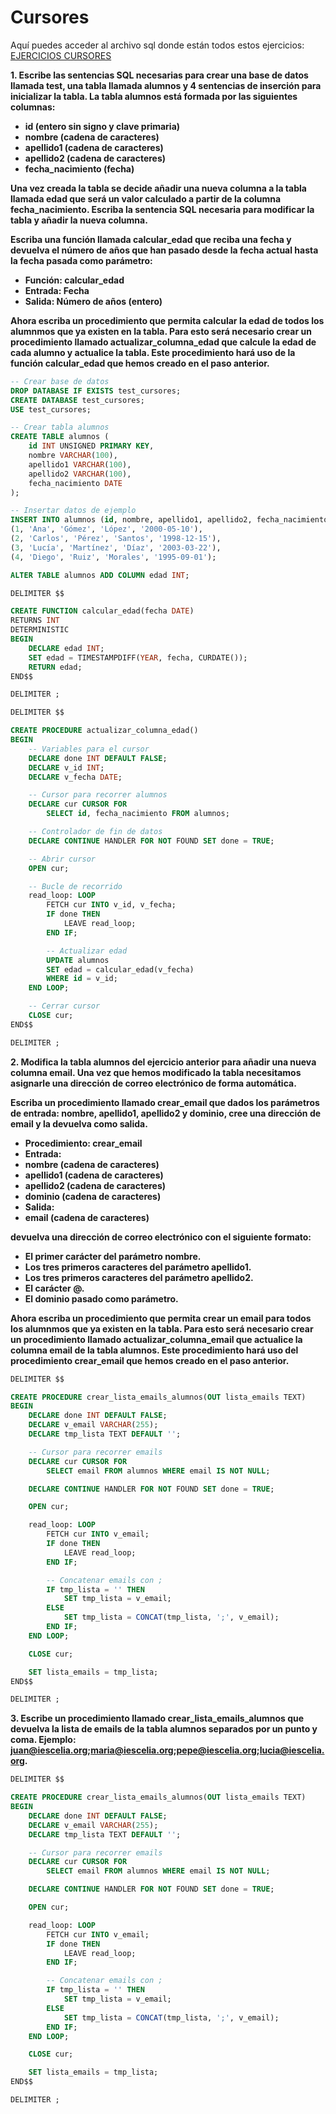 # Cursores

Aquí puedes acceder al archivo sql donde están todos estos ejercicios: [EJERCICIOS CURSORES](cursors.sql)

**1. Escribe las sentencias SQL necesarias para crear una base de datos llamada test, una tabla llamada alumnos y 4 sentencias de inserción para inicializar la tabla. La tabla alumnos está formada por las siguientes columnas:**

- **id (entero sin signo y clave primaria)**
- **nombre (cadena de caracteres)**
- **apellido1 (cadena de caracteres)**
- **apellido2 (cadena de caracteres)**
- **fecha_nacimiento (fecha)**

**Una vez creada la tabla se decide añadir una nueva columna a la tabla llamada edad que será un valor calculado a partir de la columna fecha_nacimiento. Escriba la sentencia SQL necesaria para modificar la tabla y añadir la nueva columna.**

**Escriba una función llamada calcular_edad que reciba una fecha y devuelva el número de años que han pasado desde la fecha actual hasta la fecha pasada como parámetro:**

- **Función: calcular_edad**
- **Entrada: Fecha**
- **Salida: Número de años (entero)**

**Ahora escriba un procedimiento que permita calcular la edad de todos los alumnmos que ya existen en la tabla. Para esto será necesario crear un procedimiento llamado actualizar_columna_edad que calcule la edad de cada alumno y actualice la tabla. Este procedimiento hará uso de la función calcular_edad que hemos creado en el paso anterior.**

```sql
-- Crear base de datos
DROP DATABASE IF EXISTS test_cursores;
CREATE DATABASE test_cursores;
USE test_cursores;

-- Crear tabla alumnos
CREATE TABLE alumnos (
    id INT UNSIGNED PRIMARY KEY,
    nombre VARCHAR(100),
    apellido1 VARCHAR(100),
    apellido2 VARCHAR(100),
    fecha_nacimiento DATE
);

-- Insertar datos de ejemplo
INSERT INTO alumnos (id, nombre, apellido1, apellido2, fecha_nacimiento) VALUES
(1, 'Ana', 'Gómez', 'López', '2000-05-10'),
(2, 'Carlos', 'Pérez', 'Santos', '1998-12-15'),
(3, 'Lucía', 'Martínez', 'Díaz', '2003-03-22'),
(4, 'Diego', 'Ruiz', 'Morales', '1995-09-01');

ALTER TABLE alumnos ADD COLUMN edad INT;

DELIMITER $$

CREATE FUNCTION calcular_edad(fecha DATE)
RETURNS INT
DETERMINISTIC
BEGIN
    DECLARE edad INT;
    SET edad = TIMESTAMPDIFF(YEAR, fecha, CURDATE());
    RETURN edad;
END$$

DELIMITER ;

DELIMITER $$

CREATE PROCEDURE actualizar_columna_edad()
BEGIN
    -- Variables para el cursor
    DECLARE done INT DEFAULT FALSE;
    DECLARE v_id INT;
    DECLARE v_fecha DATE;

    -- Cursor para recorrer alumnos
    DECLARE cur CURSOR FOR
        SELECT id, fecha_nacimiento FROM alumnos;

    -- Controlador de fin de datos
    DECLARE CONTINUE HANDLER FOR NOT FOUND SET done = TRUE;

    -- Abrir cursor
    OPEN cur;

    -- Bucle de recorrido
    read_loop: LOOP
        FETCH cur INTO v_id, v_fecha;
        IF done THEN
            LEAVE read_loop;
        END IF;

        -- Actualizar edad
        UPDATE alumnos
        SET edad = calcular_edad(v_fecha)
        WHERE id = v_id;
    END LOOP;

    -- Cerrar cursor
    CLOSE cur;
END$$

DELIMITER ;
```

**2. Modifica la tabla alumnos del ejercicio anterior para añadir una nueva columna email. Una vez que hemos modificado la tabla necesitamos asignarle una dirección de correo electrónico de forma automática.**

**Escriba un procedimiento llamado crear_email que dados los parámetros de entrada: nombre, apellido1, apellido2 y dominio, cree una dirección de email y la devuelva como salida.**

- **Procedimiento: crear_email**
- **Entrada:**
- **nombre (cadena de caracteres)**
- **apellido1 (cadena de caracteres)**
- **apellido2 (cadena de caracteres)**
- **dominio (cadena de caracteres)**
- **Salida:**
- **email (cadena de caracteres)**

**devuelva una dirección de correo electrónico con el siguiente formato:**

- **El primer carácter del parámetro nombre.**
- **Los tres primeros caracteres del parámetro apellido1.**
- **Los tres primeros caracteres del parámetro apellido2.**
- **El carácter @.**
- **El dominio pasado como parámetro.**

**Ahora escriba un procedimiento que permita crear un email para todos los alumnmos que ya existen en la tabla. Para esto será necesario crear un procedimiento llamado actualizar_columna_email que actualice la columna email de la tabla alumnos. Este procedimiento hará uso del procedimiento crear_email que hemos creado en el paso anterior.**

```sql
DELIMITER $$

CREATE PROCEDURE crear_lista_emails_alumnos(OUT lista_emails TEXT)
BEGIN
    DECLARE done INT DEFAULT FALSE;
    DECLARE v_email VARCHAR(255);
    DECLARE tmp_lista TEXT DEFAULT '';

    -- Cursor para recorrer emails
    DECLARE cur CURSOR FOR
        SELECT email FROM alumnos WHERE email IS NOT NULL;

    DECLARE CONTINUE HANDLER FOR NOT FOUND SET done = TRUE;

    OPEN cur;

    read_loop: LOOP
        FETCH cur INTO v_email;
        IF done THEN
            LEAVE read_loop;
        END IF;

        -- Concatenar emails con ;
        IF tmp_lista = '' THEN
            SET tmp_lista = v_email;
        ELSE
            SET tmp_lista = CONCAT(tmp_lista, ';', v_email);
        END IF;
    END LOOP;

    CLOSE cur;

    SET lista_emails = tmp_lista;
END$$

DELIMITER ;
```

**3. Escribe un procedimiento llamado crear_lista_emails_alumnos que devuelva la lista de emails de la tabla alumnos separados por un punto y coma. Ejemplo: juan@iescelia.org;maria@iescelia.org;pepe@iescelia.org;lucia@iescelia.org.**

```sql
DELIMITER $$

CREATE PROCEDURE crear_lista_emails_alumnos(OUT lista_emails TEXT)
BEGIN
    DECLARE done INT DEFAULT FALSE;
    DECLARE v_email VARCHAR(255);
    DECLARE tmp_lista TEXT DEFAULT '';

    -- Cursor para recorrer emails
    DECLARE cur CURSOR FOR
        SELECT email FROM alumnos WHERE email IS NOT NULL;

    DECLARE CONTINUE HANDLER FOR NOT FOUND SET done = TRUE;

    OPEN cur;

    read_loop: LOOP
        FETCH cur INTO v_email;
        IF done THEN
            LEAVE read_loop;
        END IF;

        -- Concatenar emails con ;
        IF tmp_lista = '' THEN
            SET tmp_lista = v_email;
        ELSE
            SET tmp_lista = CONCAT(tmp_lista, ';', v_email);
        END IF;
    END LOOP;

    CLOSE cur;

    SET lista_emails = tmp_lista;
END$$

DELIMITER ;
```